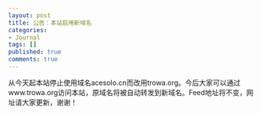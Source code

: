 ```yaml
---
layout: post
title: 公告：本站启用新域名
categories:
- Journal
tags: []
published: true
comments: true
---
```

<p>从今天起本站停止使用域名acesolo.cn而改用trowa.org。今后大家可以通过www.trowa.org访问本站，原域名将被自动转发到新域名。Feed地址将不变，网址请大家更新，谢谢！</p>
